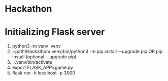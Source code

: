 # Hackathon
# Initializing Flask server
<ol>
 <li>
python3 -m venv .venv
 </li> 
 <li>
   ~path/Hackathon/.venv/bin/python3 -m pip install --upgrade pip OR pip install (optional --upgrade pip)
 </li> 
 <li>
   . .venv/bin/activate
 </li> 
  <li>
    export FLASK_APP=game.py
  </li>
  <li>
  flask run -h localhost -p 3000
  </li>
</ol>

